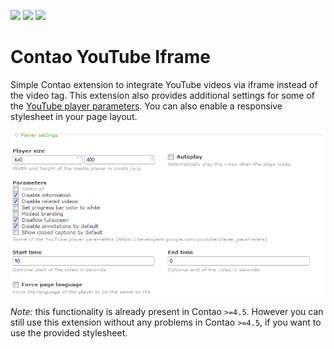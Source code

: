 [![](https://img.shields.io/maintenance/yes/2018.svg)](https://github.com/fritzmg/contao-youtube-iframe)
[![](https://img.shields.io/packagist/v/fritzmg/contao-youtube-iframe.svg)](https://packagist.org/packages/fritzmg/contao-youtube-iframe)
[![](https://img.shields.io/packagist/dt/fritzmg/contao-youtube-iframe.svg)](https://packagist.org/packages/fritzmg/contao-youtube-iframe)

Contao YouTube Iframe
=====================

Simple Contao extension to integrate YouTube videos via iframe instead of the video tag. This extension also provides additional settings for some of the [YouTube player parameters](https://developers.google.com/youtube/player_parameters). You can also enable a responsive stylesheet in your page layout.

![YouTube settings](https://raw.githubusercontent.com/fritzmg/contao-youtube-iframe/master/screenshot.png)

_Note:_ this functionality is already present in Contao `>=4.5`. However you can still use this extension without any problems in Contao `>=4.5`, if you want to use the provided stylesheet.
